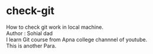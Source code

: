 # check-git
How to check git work in local machine.
<br>
Author : Sohial dad
<br>
I learn Git course from Apna college channnel of youtube.
<br>
This is another Para.

